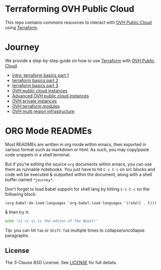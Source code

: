 # Terraforming OVH Public Cloud 

This repo contains commons resources to interact with [OVH Public Cloud](https://ovhcloud.com/) using [Terraform](https://www.terraform.io/). 

# Journey

We provide a step-by-step guide on how to use [Terraform](https://www.terraform.io/) with [OVH Public Cloud](https://ovhcloud.com/).

- [intro: terraform basics part 1](https://github.com/ovh/terraform-ovh-commons/tree/master/journey/0-simple-terraform/README.md)
- [terraform basics part 2](https://github.com/ovh/terraform-ovh-commons/tree/master/journey/1-simple-terraform-vars/README.md)
- [terraform basics part 3](https://github.com/ovh/terraform-ovh-commons/tree/master/journey/2-simple-terraform-state/README.md)
- [OVH public cloud instances](https://github.com/ovh/terraform-ovh-commons/tree/master/journey/3-simple-public-instance/README.md)
- [Advanced OVH public cloud instances](https://github.com/ovh/terraform-ovh-commons/tree/master/journey/4-advanced-public-instances/README.md)
- [OVH private instances](https://github.com/ovh/terraform-ovh-commons/tree/master/journey/5-private-instances/README.md)
- [OVH terraform modules](https://github.com/ovh/terraform-ovh-commons/tree/master/journey/6-intro-modules/README.md)
- [OVH multi region infrastructure](https://github.com/ovh/terraform-ovh-commons/tree/master/journey/7-multiregion/README.md)

# ORG Mode READMEs

Most READMEs are written in org mode within emacs, then exported in various format such as markdown or html. As such, you may copy/paste code snippets in a shell terminal.

But if you're editing the source `org` documents within emacs, you can use them as runnable notebooks. You just have to hit `C-c C-c` on src blocks and code will be executed & outputted within the document, along with a shell buffer named `*journey*`.

Don't forget to load babel support for shell lang by hitting `C-c C-c` on the following block:

```emacs-lisp
(org-babel-do-load-languages 'org-babel-load-languages '((shell . t)))
```

& then try it:

```bash
echo 'vi vi vi is the editor of the Beast!'
```

<span class="underline">Tip</span>: you can hit `Tab` or `Shift-Tab` multiple times to collapse/uncollapse paragraphs.

## License

The 3-Clause BSD License. See [LICENSE](https://github.com/ovh/terraform-ovh-commons/tree/master/LICENSE) for full details.

